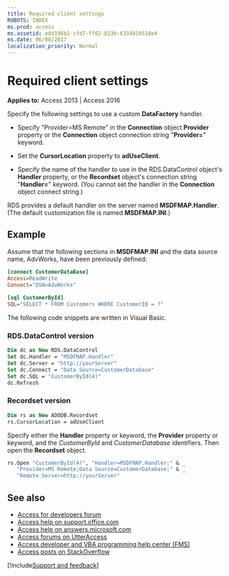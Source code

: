 ```yaml
---
title: Required client settings
ROBOTS: INDEX
ms.prod: access
ms.assetid: edd196b2-cfd7-ff82-b23b-6334910518e4
ms.date: 06/08/2017
localization_priority: Normal
---
```



# Required client settings

**Applies to:** Access 2013 | Access 2016

Specify the following settings to use a custom **DataFactory** handler.

- Specify "Provider=MS Remote" in the **Connection** object **Provider** property or the **Connection** object connection string "**Provider=**" keyword.
    
- Set the **CursorLocation** property to **adUseClient**.
    
- Specify the name of the handler to use in the RDS.DataControl object's **Handler** property, or the **Recordset** object's connection string "**Handler=**" keyword. (You cannot set the handler in the **Connection** object connect string.)
    
RDS provides a default handler on the server named **MSDFMAP.Handler**. (The default customization file is named **MSDFMAP.INI**.)

## Example

Assume that the following sections in **MSDFMAP.INI** and the data source name, AdvWorks, have been previously defined:

```ini
[connect CustomerDataBase] 
Access=ReadWrite 
Connect="DSN=AdvWorks" 
 
[sql CustomerById] 
SQL="SELECT * FROM Customers WHERE CustomerID = ?" 

```

The following code snippets are written in Visual Basic.

### RDS.DataControl version

```vb
Dim dc as New RDS.DataControl 
Set dc.Handler = "MSDFMAP.Handler" 
Set dc.Server = "http://yourServer" 
Set dc.Connect = "Data Source=CustomerDatabase" 
Set dc.SQL = "CustomerById(4)" 
dc.Refresh
```


### Recordset version

```vb
Dim rs as New ADODB.Recordset 
rs.CursorLocation = adUseClient
```

Specify either the **Handler** property or keyword, the **Provider** property or keyword, and the _CustomerById_ and _CustomerDatabase_ identifiers. Then open the **Recordset** object.


```vb
rs.Open "CustomerById(4)", "Handler=MSDFMAP.Handler;" & _ 
   "Provider=MS Remote;Data Source=CustomerDatabase;" & _ 
   "Remote Server=http://yourServer" 

```

## See also

- [Access for developers forum](https://social.msdn.microsoft.com/Forums/office/home?forum=accessdev)
- [Access help on support.office.com](https://support.office.com/search/results?query=Access)
- [Access help on answers.microsoft.com](https://answers.microsoft.com/)
- [Access forums on UtterAccess](http://www.utteraccess.com/forum/index.php?act=idx)
- [Access developer and VBA programming help center (FMS)](http://www.fmsinc.com/MicrosoftAccess/developer/)
- [Access posts on StackOverflow](https://stackoverflow.com/questions/tagged/ms-access)

[!include[Support and feedback](~/includes/feedback-boilerplate.md)]